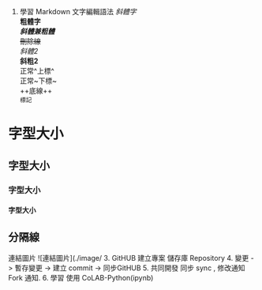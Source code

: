1. 學習 Markdown 文字編輯語法
  *斜體字*\
  **粗體字** \
  ***斜體兼粗體***\
  ~~刪除線~~\
  _斜體2_\
  __斜粗2__\
  正常^上標^\
  正常~下標~\
  ++底線++\
    `標記`
# 字型大小
## 字型大小
### 字型大小
#### 字型大小
分隔線
---
連結圖片
![連結圖片](./image/
3. GitHUB 建立專案 儲存庫 Repository
4. 變更 -> 暫存變更 -> 建立 commit -> 同步GitHUB
5. 共同開發 同步 sync , 修改通知 Fork 通知.
6. 學習 使用 CoLAB-Python(ipynb)

